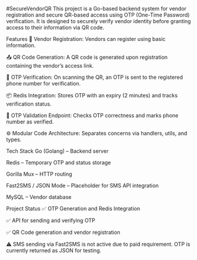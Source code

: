#SecureVendorQR
This project is a Go-based backend system for vendor registration and secure QR-based access using OTP (One-Time Password) verification. It is designed to securely verify vendor identity before granting access to their information via QR code.

Features
📝 Vendor Registration: Vendors can register using basic information.

📤 QR Code Generation: A QR code is generated upon registration containing the vendor’s access link.

🔐 OTP Verification: On scanning the QR, an OTP is sent to the registered phone number for verification.

📦 Redis Integration: Stores OTP with an expiry (2 minutes) and tracks verification status.

🧪 OTP Validation Endpoint: Checks OTP correctness and marks phone number as verified.

⚙️ Modular Code Architecture: Separates concerns via handlers, utils, and types.

Tech Stack
Go (Golang) – Backend server

Redis – Temporary OTP and status storage

Gorilla Mux – HTTP routing

Fast2SMS / JSON Mode – Placeholder for SMS API integration

MySQL – Vendor database

Project Status
✅ OTP Generation and Redis Integration

✅ API for sending and verifying OTP

✅ QR Code generation and vendor registration

⚠️ SMS sending via Fast2SMS is not active due to paid requirement. OTP is currently returned as JSON for testing.
